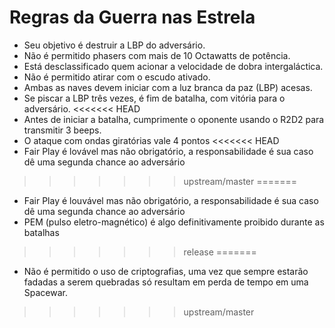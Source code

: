 # Regras da Guerra nas Estrela

* Seu objetivo é destruir a LBP do adversário.
* Não é permitido phasers com mais de 10 Octawatts de potência.
* Está desclassificado quem acionar a velocidade de dobra intergaláctica.
* Não é permitido atirar com o escudo ativado.
* Ambas as naves devem iniciar com a luz branca da paz (LBP) acesas.
* Se piscar a LBP três vezes, é fim de batalha, com vitória para o adversário.
<<<<<<< HEAD
* Antes de iniciar a batalha, cumprimente o oponente usando o R2D2 para transmitir 3 beeps.
* O ataque com ondas giratórias vale 4 pontos
<<<<<<< HEAD
* Fair Play é lovável mas não obrigatório, a responsabilidade é sua caso dê uma segunda chance ao adversário 
>>>>>>> upstream/master
=======
* Fair Play é louvável mas não obrigatório, a responsabilidade é sua caso dê uma segunda chance ao adversário
* PEM (pulso eletro-magnético) é algo definitivamente proibido durante as batalhas
>>>>>>> release
=======
* Não é permitido o uso de criptografias, uma vez que sempre estarão fadadas a serem quebradas só resultam em perda de tempo em uma Spacewar.
>>>>>>> upstream/master
